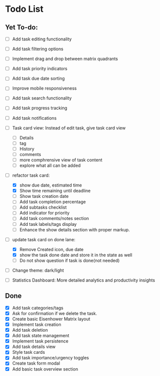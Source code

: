 # Todo List

## Yet To-do:
- [ ] Add task editing functionality
- [ ] Add task filtering options
- [ ] Implement drag and drop between matrix quadrants
- [ ] Add task priority indicators
- [ ] Add task due date sorting
- [ ] Improve mobile responsiveness
- [ ] Add task search functionality
- [ ] Add task progress tracking
- [ ] Add task notifications
- [ ] Task card view: Instead of edit task, give task card view
    - [ ] Details
    - [ ] tag
    - [ ] History
    - [ ] comments
    - [ ] more comphrensive view of task content
    - [ ] explore what all can be added
- [ ] refactor task card:
    - [x] show due date, estimated time
    - [x] Show time remaining until deadline
    - [ ] Show task creation date
    - [ ] Add task completion percentage
    - [ ] Add subtasks checklist
    - [ ] Add indicator for priority
    - [ ] Add task comments/notes section
    - [ ] Add task labels/tags display
    - [ ] Enhance the show details section with proper markup.
- [ ] update task card on done lane:
    - [x] Remove Created icon, due date
    - [x] show the task done date and store it in the state as well
    - [ ] Do not show question if task is done(not needed)
- [ ] Change theme: dark/light
- [ ] Statistics Dashboard: More detailed analytics and productivity insights



## Done
- [x] Add task categories/tags
- [x] Ask for confirmation if we delete the task.
- [x] Create basic Eisenhower Matrix layout
- [x] Implement task creation
- [x] Add task deletion
- [x] Add task state management
- [x] Implement task persistence
- [x] Add task details view
- [x] Style task cards
- [x] Add task importance/urgency toggles
- [x] Create task form modal
- [x] Add basic task overview section
